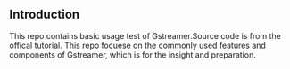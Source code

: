 ## Introduction
This repo contains basic usage test of Gstreamer.Source code is from the offical tutorial.
This repo focuese on  the commonly used features and components of Gstreamer, which is for the insight and preparation.